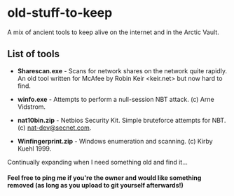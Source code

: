 # old-stuff-to-keep

A mix of ancient tools to keep alive on the internet and in the Arctic Vault.

## List of tools

* **Sharescan.exe** - Scans for network shares on the network quite rapidly. An old tool written for McAfee by Robin Keir <keir.net> but now hard to find.

* **winfo.exe** - Attempts to perform a null-session NBT attack. (c) Arne Vidstrom.

* **nat10bin.zip** - Netbios Security Kit. Simple bruteforce attempts for NBT. (c) nat-dev@secnet.com.

* **Winfingerprint.zip** - Windows enumeration and scanning. (c) Kirby Kuehl 1999.

Continually expanding when I need something old and find it...

#### Feel free to ping me if you're the owner and would like something removed (as long as you upload to git yourself afterwards!)
